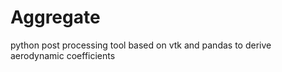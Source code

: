 # Aggregate
python post processing tool based on vtk and pandas to derive aerodynamic coefficients 
